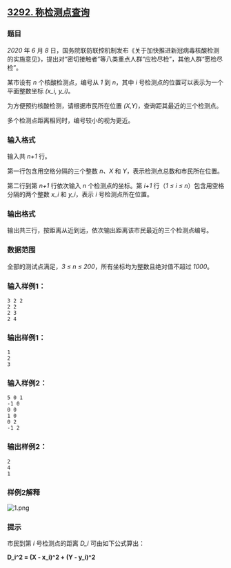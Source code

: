 ## [3292. 称检测点查询](https://www.acwing.com/problem/content/3295/)

### 题目

*2020* 年 *6* 月 *8* 日，国务院联防联控机制发布《关于加快推进新冠病毒核酸检测的实施意见》，提出对“密切接触者”等八类重点人群“应检尽检”，其他人群“愿检尽检”。

某市设有 *n* 个核酸检测点，编号从 *1* 到 *n*，其中 *i* 号检测点的位置可以表示为一个平面整数坐标 *(x_i, y_i)*。

为方便预约核酸检测，请根据市民所在位置 *(X,Y)*，查询距其最近的三个检测点。

多个检测点距离相同时，编号较小的视为更近。

### 输入格式

输入共 *n+1* 行。

第一行包含用空格分隔的三个整数 *n、X* 和 *Y*，表示检测点总数和市民所在位置。

第二行到第 *n+1* 行依次输入 *n* 个检测点的坐标。第 *i+1* 行（*1 ≤ i ≤ n*）包含用空格分隔的两个整数 *x_i* 和 *y_i*，表示 *i* 号检测点所在位置。

### 输出格式

输出共三行，按距离从近到远，依次输出距离该市民最近的三个检测点编号。

### 数据范围

全部的测试点满足，*3 ≤ n ≤ 200*，所有坐标均为整数且绝对值不超过 *1000*。

### 输入样例1：

```
3 2 2
2 2
2 3
2 4
```

### 输出样例1：

```
1
2
3
```

### 输入样例2：

```
5 0 1
-1 0
0 0
1 0
0 2
-1 2
```

### 输出样例2：

```
2
4
1
```

### 样例2解释

 ![1.png](https://cdn.acwing.com/media/article/image/2021/02/26/19_fa0a23aa78-1.png)

### 提示

市民到第 *i* 号检测点的距离 *D_i* 可由如下公式算出：

**D_i^2 = (X - x_i)^2 + (Y - y_i)^2**
